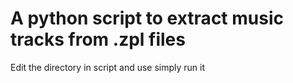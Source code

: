 # A python script to extract music tracks from .zpl files

Edit the directory in script and use simply run it